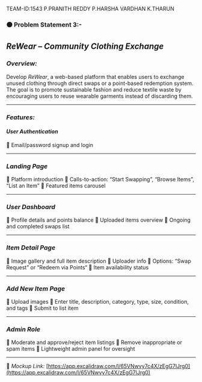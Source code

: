 TEAM-ID:1543
P.PRANITH REDDY
P.HARSHA VARDHAN
K.THARUN


### 🟠 Problem Statement 3:-

## *ReWear – Community Clothing Exchange*

### *Overview:*

Develop *ReWear*, a web-based platform that enables users to exchange unused clothing through direct swaps or a point-based redemption system. The goal is to promote sustainable fashion and reduce textile waste by encouraging users to reuse wearable garments instead of discarding them.

---

### *Features:*

#### *User Authentication*

🔸 Email/password signup and login

---

### *Landing Page*

🔸 Platform introduction
🔸 Calls-to-action: “Start Swapping”, “Browse Items”, “List an Item”
🔸 Featured items carousel

---

### *User Dashboard*

🔸 Profile details and points balance
🔸 Uploaded items overview
🔸 Ongoing and completed swaps list

---

### *Item Detail Page*

🔸 Image gallery and full item description
🔸 Uploader info
🔸 Options: “Swap Request” or “Redeem via Points“
🔸 Item availability status

---

### *Add New Item Page*

🔸 Upload images
🔸 Enter title, description, category, type, size, condition, and tags
🔸 Submit to list item

---

### *Admin Role*

🔸 Moderate and approve/reject item listings
🔸 Remove inappropriate or spam items
🔸 Lightweight admin panel for oversight

---

🔗 *Mockup Link:* [https://app.excalidraw.com/l/65VNwvy7c4X/zEgG7lJrg0](https://app.excalidraw.com/l/65VNwvy7c4X/zEgG7lJrg0)
